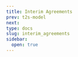 ```yaml
---
title: Interim Agreements
prev: t2s-model
next: 
type: docs
slug: interim_agreements
sidebar:
  open: true
---
```


